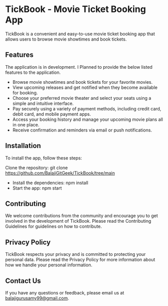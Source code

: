 # TickBook - Movie Ticket Booking App
TickBook is a convenient and easy-to-use movie ticket booking app that allows users to browse movie showtimes and book tickets.

## Features
The application is in development. I Planned to provide the below listed features to the application.
* Browse movie showtimes and book tickets for your favorite movies.
* View upcoming releases and get notified when they become available for booking.
* Choose your preferred movie theater and select your seats using a simple and intuitive interface.
* Pay securely using a variety of payment methods, including credit card, debit card, and mobile payment apps.
* Access your booking history and manage your upcoming movie plans all in one place.
* Receive confirmation and reminders via email or push notifications.

## Installation
To install the app, follow these steps:

Clone the repository: git clone https://github.com/BalajiGitGeek/TickBook/tree/main
* Install the dependencies: npm install
* Start the app: npm start

## Contributing
We welcome contributions from the community and encourage you to get involved in the development of TickBook. Please read the Contributing Guidelines for guidelines on how to contribute.

## Privacy Policy
TickBook respects your privacy and is committed to protecting your personal data. Please read the Privacy Policy for more information about how we handle your personal information.

## Contact Us
If you have any questions or feedback, please email us at balajigurusamy99@gmail.com.
